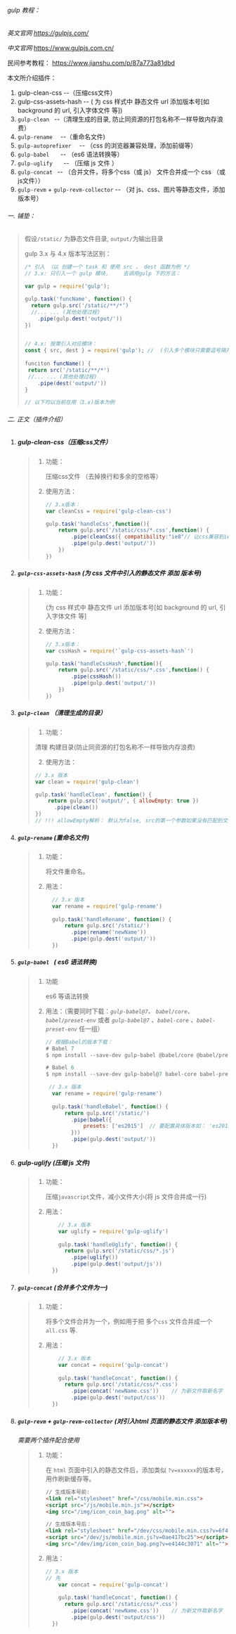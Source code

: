 ###### gulp 教程：

*英文官网 https://gulpjs.com/*

*中文官网*  https://www.gulpjs.com.cn/

民间参考教程： https://www.jianshu.com/p/87a773a81dbd 

本文所介绍插件： 

1. gulp-clean-css			 --（压缩css文件）
2. gulp-css-assets-hash  --  ( 为 css 样式中 静态文件 url 添加版本号[如 background 的 url, 引入字体文件 等])
3. `gulp-clean `				   --（清理生成的目录, 防止同资源的打包名称不一样导致内存浪费）
4. `gulp-rename  `                 --（重命名文件)
5. `gulp-autoprefixer  `     --  （css 的浏览器兼容处理，添加前缀等）
6. `gulp-babel   `                    -- （es6 语法转换等）
7. `gulp-uglify   `                  -- （压缩 js 文件 ）
8. `gulp-concat `                  -- （合并文件，将多个css（或 js） 文件合并成一个 css （或js文件））
9. `gulp-revm` + `gulp-revm-collector`   -- （对 js、css、图片等静态文件，添加版本号）

###### 一. 铺垫：

> 假设`/static/` 为静态文件目录, `output/`为输出目录
>
> gulp 3.x 与 4.x 版本写法区别：
>
> ```javascript
> /* 引入 （以 创建一个 task 和 使用 src 、 dest 函数为例 */
> // 3.x: 只引入一个 gulp 模块，	去调用gulp 下的方法：
> 
> var gulp = require('gulp');
> 
> gulp.task('funcName', function() {
> 	return gulp.src('/static/**/*‘)
> 	//... ... (其他处理过程)
>     .pipe(gulp.dest('output/'))
> })
> 
> 
> // 4.x: 按需引入对应模块：
> const { src, dest } = require('gulp'); //  (引入多个模块只需要逗号隔开)
>  
> funciton funcName() {
>  return src('/static/**/*')
>  //... ... (其他处理过程)
>     .pipe(dest('output/'))
> }
> 
> // 以下均以当前在用（3.x)版本为例
> ```

###### 二. 正文（插件介绍）

1. ##### gulp-clean-css（压缩css文件）

   > 1. 功能： 
   >
   >    压缩css文件 （去掉换行和多余的空格等）
   >
   > 2. 使用方法：
   >
   >    ```javascript
   >    // 3.x版本：
   >    var cleanCss = require('gulp-clean-css')
   >    
   >    gulp.task('handleCss',function(){
   >        return gulp.src('/static/css/*.css',function() {
   >            .pipe(cleanCss({ compatibility:"ie8"// 让css兼容到ie8 }))
   >            .pipe(gulp.dest('output/'))
   >        })
   >    })
   >    ```

2. #####  `gulp-css-assets-hash`  (为 css 文件中引入的静态文件 添加 版本号)

   > 1. 功能： 
   >
   >     (为 css 样式中 静态文件 url 添加版本号[如 background 的 url, 引入字体文件 等]
   >
   > 2. 使用方法：
   >
   >    ```javascript
   >    // 3.x版本：
   >    var cssHash = require('`gulp-css-assets-hash`')
   >    
   >    gulp.task('handleCssHash',function(){
   >        return gulp.src('/static/css/*.css',function() {
   >            .pipe(cssHash())
   >            .pipe(gulp.dest('output/'))
   >        })
   >    })
   >    ```
   >
   >    

3. ##### `gulp-clean` （清理生成的目录）

   >1. 功能：
   >
   >  清理 构建目录(防止同资源的打包名称不一样导致内存浪费)
   >
   >2. 使用方法：
   >
   >  ```javascript
   >  // 3.x 版本
   >  var clean = require('gulp-clean')
   >  
   >  gulp.task('handleClean', function() {
   >      return gulp.src('output/', { allowEmpty: true })
   >      	.pipe(clean())
   >  })
   >  // !!! allowEmpty解析： 默认为false, src的第一个参数如果没有匹配到文件， 会报错，需要设置为true则不会报错。
   >  ```

4. ##### `gulp-rename` (重命名文件)

   > 1. 功能：
   >
   >    将文件重命名。
   >
   > 2. 用法：
   >
   >    ```javascript
   >      // 3.x 版本
   >      var rename = require('gulp-rename')
   >      
   >      gulp.task('handleRename', function() {
   >          return gulp.src('/static/')
   >          	.pipe(rename('newName'))
   >          	.pipe(gulp.dest('output/'))
   >      })
   >    ```

5. ##### `gulp-babel ` ( es6 语法转换)

   > 1. 功能 
   >
   >    es6 等语法转换 
   >
   > 2. 用法：（需要同时下载：*`gulp-babel@7`、 `babel/core`、 `babel/preset-env`*  或者 *`gulp-babel@7` 、`babel-core` 、`babel-preset-env`* 任一组）
   >
   >    ```javascript
   >    // 根据Babel的版本下载：
   >    # Babel 7
   >    $ npm install --save-dev gulp-babel @babel/core @babel/preset-env
   >    
   >    # Babel 6
   >    $ npm install --save-dev gulp-babel@7 babel-core babel-preset-env
   >    ```
   >
   >    ```javascript
   >     // 3.x 版本
   >      var rename = require('gulp-rename')
   >      
   >      gulp.task('handleBabel', function() {
   >          return gulp.src('/static/')
   >          	.pipe(babel({
   >                presets: ['es2015']  // 要配置具体版本如： 'es2015' ，否则会报错
   >            }))
   >          	.pipe(gulp.dest('output/'))
   >      })
   >    ```

6. ##### gulp-uglify (压缩 js 文件)

   > 1. 功能：
   >
   >    压缩`javascript`文件，减小文件大小(将 js 文件合并成一行)
   >
   > 2. 用法：
   >
   >    ```javascript
   >     	// 3.x 版本
   >      	var uglify = require('gulp-uglify')
   >        
   >    	gulp.task('handleUglify', function() {
   >          return gulp.src('/static/css/*.js')
   >          	.pipe(uglify())	
   >          	.pipe(gulp.dest('output/js'))
   >      })
   >    ```
   >
   >    

7. ##### `gulp-concat` (合并多个文件为一)

   > 1. 功能： 
   >
   >    将多个文件合并为一个，例如用于把 多个`css` 文件合并成一个 `all.css` 等.
   >
   > 2. 用法：
   >
   >    ```javascript
   >     	// 3.x 版本
   >      	var concat = require('gulp-concat')
   >        
   >    	gulp.task('handleConcat', function() {
   >          return gulp.src('/static/css/*.css')
   >          	.pipe(concat('newName.css'))	// 为新文件取新名字
   >          	.pipe(gulp.dest('output/css'))
   >      })
   >    ```

8. ##### `gulp-revm` + `gulp-revm-collector` (对引入html 页面的静态文件 添加版本号)

   *需要两个插件配合使用*
   
   > 1. 功能：
   >
   >    在 `html` 页面中引入的静态文件后，添加类似 `?v=xxxxxx`的版本号，用作刷新缓存等。
   >
   >    ```html
   >    // 生成版本号前: 
   >    <link rel="stylesheet" href="/css/mobile.min.css">
   >    <script src="/js/mobile.min.js"></script>
   >    <img src="/img/icon_coin_bag.png" alt="">
   >    
   >    // 生成版本号后：
   >    <link rel="stylesheet" href="/dev/css/mobile.min.css?v=6f470596d2">
   >    <script src="/dev/js/mobile.min.js?v=0ae417bc25"></script>
   >    <img src="/dev/img/icon_coin_bag.png?v=e4144c3071" alt="">
   >    ```
   >
   > 2. 用法：
   >
   >    ```javascript
   >    // 3.x 版本
   >    // 先
   >      	var concat = require('gulp-concat')
   >        
   >    	gulp.task('handleConcat', function() {
   >          return gulp.src('/static/css/*.css')
   >          	.pipe(concat('newName.css'))	// 为新文件取新名字
   >          	.pipe(gulp.dest('output/css'))
   >      })
   >    ```
   >
   >    
   >
   >    
   >
